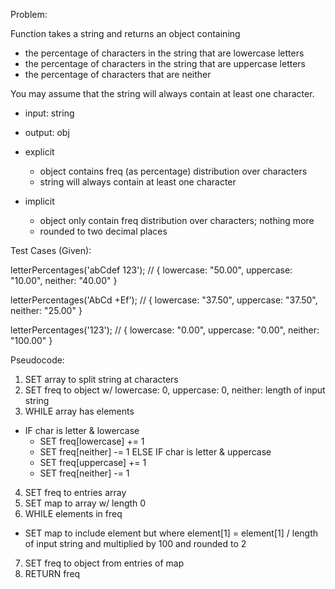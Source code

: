 Problem:

Function takes a string and returns an object containing

- the percentage of characters in the string that are lowercase letters
- the percentage of characters in the string that are uppercase letters
- the percentage of characters that are neither

You may assume that the string will always contain at least one character.

- input: string
- output: obj

- explicit
  - object contains freq (as percentage) distribution over characters
  - string will always contain at least one character

- implicit
  - object only contain freq distribution over characters; nothing more
  - rounded to two decimal places

Test Cases (Given):

letterPercentages('abCdef 123');
// { lowercase: "50.00", uppercase: "10.00", neither: "40.00" }

letterPercentages('AbCd +Ef');
// { lowercase: "37.50", uppercase: "37.50", neither: "25.00" }

letterPercentages('123');
// { lowercase: "0.00", uppercase: "0.00", neither: "100.00" }

Pseudocode:

1. SET array to split string at characters
2. SET freq to object w/ lowercase: 0, uppercase: 0, neither: length of input string
3. WHILE array has elements
  - IF char is letter & lowercase
    - SET freq[lowercase] += 1
    - SET freq[neither] -= 1
    ELSE IF char is letter & uppercase
    - SET freq[uppercase] += 1
    - SET freq[neither] -= 1
4. SET freq to entries array
5. SET map to array w/ length 0
6. WHILE elements in freq
  - SET map to include element but where element[1] = element[1] / length of input string and multiplied by 100 and rounded to 2
7. SET freq to object from entries of map
8. RETURN freq
